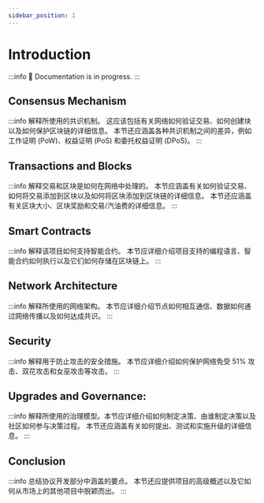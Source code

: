 ```yaml
---
sidebar_position: 1
---
```


# Introduction

:::info
  🚧 Documentation is in progress.
:::

## Consensus Mechanism
:::info
解释所使用的共识机制。 这应该包括有关网络如何验证交易、如何创建块以及如何保护区块链的详细信息。 本节还应涵盖各种共识机制之间的差异，例如工作证明 (PoW)、权益证明 (PoS) 和委托权益证明 (DPoS)。
:::
## Transactions and Blocks
:::info
解释交易和区块是如何在网络中处理的。 本节应涵盖有关如何验证交易、如何将交易添加到区块以及如何将区块添加到区块链的详细信息。 本节还应涵盖有关区块大小、区块奖励和交易/汽油费的详细信息。
:::
## Smart Contracts
:::info
解释该项目如何支持智能合约。 本节应详细介绍项目支持的编程语言、智能合约如何执行以及它们如何存储在区块链上。
:::
## Network Architecture
:::info
解释所使用的网络架构。 本节应详细介绍节点如何相互通信、数据如何通过网络传播以及如何达成共识。
:::
## Security
:::info
解释用于防止攻击的安全措施。 本节应详细介绍如何保护网络免受 51% 攻击、双花攻击和女巫攻击等攻击。
:::

## Upgrades and Governance:
:::info
解释所使用的治理模型。本节应详细介绍如何制定决策、由谁制定决策以及社区如何参与决策过程。 本节还应涵盖有关如何提出、测试和实施升级的详细信息。
:::
## Conclusion
:::info
总结协议开发部分中涵盖的要点。 本节还应提供项目的高级概述以及它如何从市场上的其他项目中脱颖而出。
:::

